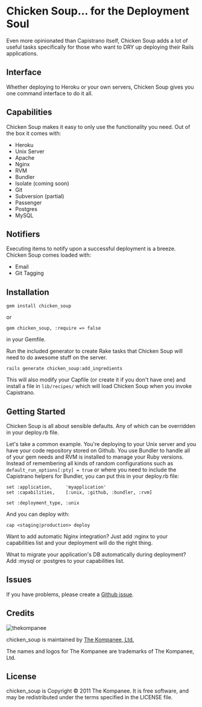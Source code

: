 Chicken Soup... for the Deployment Soul
================================
Even more opinionated than Capistrano itself, Chicken Soup adds a lot of useful tasks
specifically for those who want to DRY up deploying their Rails applications.

Interface
------------------------
Whether deploying to Heroku or your own servers, Chicken Soup gives you one command
interface to do it all.

Capabilities
------------------------
Chicken Soup makes it easy to only use the functionality you need.  Out of the box it
comes with:

  * Heroku
  * Unix Server
  * Apache
  * Nginx
  * RVM
  * Bundler
  * Isolate (coming soon)
  * Git
  * Subversion (partial)
  * Passenger
  * Postgres
  * MySQL

Notifiers
------------------------
Executing items to notify upon a successful deployment is a breeze.  Chicken Soup comes
loaded with:

  * Email
  * Git Tagging

Installation
------------------------
    gem install chicken_soup

or

    gem chicken_soup, :require => false

in your Gemfile.

Run the included generator to create Rake tasks that Chicken Soup will need to do awesome stuff
on the server.

    rails generate chicken_soup:add_ingredients

This will also modify your Capfile (or create it if you don't have one) and install a file in
`lib/recipes/` which will load Chicken Soup when you invoke Capistrano.

Getting Started
------------------------
Chicken Soup is all about sensible defaults.  Any of which can be overridden in your deploy.rb
file.

Let's take a common example.  You're deploying to your Unix server and you have your code
repository stored on Github.  You use Bundler to handle all of your gem needs and RVM is installed
to manage your Ruby versions.  Instead of remembering all kinds of random configurations such
as `default_run_options[:pty] = true` or where you need to include the Capistrano helpers for Bundler,
you can put this in your deploy.rb file:

    set :application,     'myapplication'
    set :capabilities,    [:unix, :github, :bundler, :rvm]

    set :deployment_type, :unix

And you can deploy with:

    cap <staging|production> deploy

Want to add automatic Nginx integration?  Just add :nginx to your capabilities list and your deployment
will do the right thing.

Wnat to migrate your application's DB automatically during deployment?  Add :mysql or :postgres to your
capabilities list.

Issues
------------------------
If you have problems, please create a [Github issue](https://github.com/jfelchner/chicken_soup/issues).

Credits
-------------------------
![thekompanee](http://www.thekompanee.com/public_files/kompanee-github-readme-logo.png)

chicken_soup is maintained by [The Kompanee, Ltd.](http://www.thekompanee.com)

The names and logos for The Kompanee are trademarks of The Kompanee, Ltd.

License
-------------------------
chicken_soup is Copyright &copy; 2011 The Kompanee. It is free software, and may be redistributed under the terms specified in the LICENSE file.


